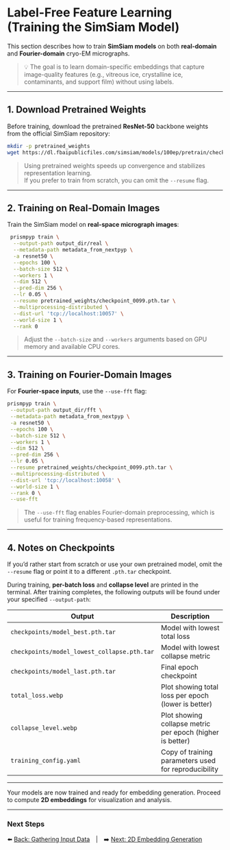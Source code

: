 # Label-Free Feature Learning (Training the SimSiam Model)

This section describes how to train **SimSiam models** on both **real-domain** and **Fourier-domain** cryo-EM micrographs.

> 💡 The goal is to learn domain-specific embeddings that capture image-quality features (e.g., vitreous ice, crystalline ice, contaminants, and support film) without using labels.

---

## 1. Download Pretrained Weights

Before training, download the pretrained **ResNet-50** backbone weights from the official SimSiam repository:

```bash
mkdir -p pretrained_weights
wget https://dl.fbaipublicfiles.com/simsiam/models/100ep/pretrain/checkpoint_0099.pth.tar -P pretrained_weights/
```

> Using pretrained weights speeds up convergence and stabilizes representation learning.  
> If you prefer to train from scratch, you can omit the `--resume` flag.

---

## 2. Training on Real-Domain Images

Train the SimSiam model on **real-space micrograph images**:

  ```bash
   prismpyp train \
    --output-path output_dir/real \
    --metadata-path metadata_from_nextpyp \
    -a resnet50 \
    --epochs 100 \
    --batch-size 512 \
    --workers 1 \
    --dim 512 \
    --pred-dim 256 \
    --lr 0.05 \
    --resume pretrained_weights/checkpoint_0099.pth.tar \
    --multiprocessing-distributed \
    --dist-url 'tcp://localhost:10057' \
    --world-size 1 \
    --rank 0
  ```
> Adjust the `--batch-size` and `--workers` arguments based on GPU memory and available CPU cores.

---

## 3. Training on Fourier-Domain Images

For **Fourier-space inputs**, use the `--use-fft` flag:
   ```bash
   prismpyp train \
    --output-path output_dir/fft \
    --metadata-path metadata_from_nextpyp \
    -a resnet50 \
    --epochs 100 \
    --batch-size 512 \
    --workers 1 \
    --dim 512 \
    --pred-dim 256 \
    --lr 0.05 \
    --resume pretrained_weights/checkpoint_0099.pth.tar \
    --multiprocessing-distributed \
    --dist-url 'tcp://localhost:10058' \
    --world-size 1 \
    --rank 0 \
    --use-fft
   ```

> The `--use-fft` flag enables Fourier-domain preprocessing, which is useful for training frequency-based representations.

---

## 4. Notes on Checkpoints

If you’d rather start from scratch or use your own pretrained model, omit the `--resume` flag or point it to a different `.pth.tar` checkpoint.

During training, **per-batch loss** and **collapse level** are printed in the terminal. After training completes, the following outputs will be found under your specified `--output-path`:

| Output | Description |
|---------|--------------|
| `checkpoints/model_best.pth.tar` | Model with lowest total loss |
| `checkpoints/model_lowest_collapse.pth.tar` | Model with lowest collapse metric |
| `checkpoints/model_last.pth.tar` | Final epoch checkpoint |
| `total_loss.webp` | Plot showing total loss per epoch (lower is better) |
| `collapse_level.webp` | Plot showing collapse metric per epoch (higher is better) |
| `training_config.yaml` | Copy of training parameters used for reproducibility |

---

Your models are now trained and ready for embedding generation.
Proceed to compute **2D embeddings** for visualization and analysis.

---

### Next Steps
⬅️ [Back: Gathering Input Data](metadata.md) | ➡️ [Next: 2D Embedding Generation](eval2d.md)
